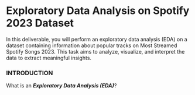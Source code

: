 # Exploratory Data Analysis on Spotify 2023 Dataset
In this deliverable, you will perform an exploratory data analysis (EDA) on a dataset containing information about popular tracks on Most Streamed Spotify Songs 2023. This task aims to analyze, visualize, and interpret the data to extract meaningful insights.

### INTRODUCTION
What is an **_Exploratory Data Analysis (EDA)_**? 
